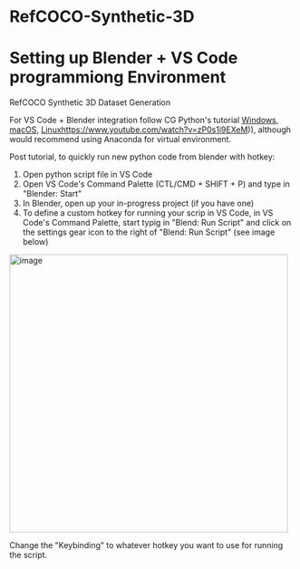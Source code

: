 # RefCOCO-Synthetic-3D



# Setting up Blender + VS Code programmiong Environment
RefCOCO Synthetic 3D Dataset Generation

For VS Code + Blender integration follow CG Python's tutorial [Windows](https://www.youtube.com/watch?v=YUytEtaVrrc), [macOS](https://www.youtube.com/watch?v=_0srGXAzBZE), [Linux](https://www.youtube.com/watch?v=zP0s1i9EXeM)https://www.youtube.com/watch?v=zP0s1i9EXeM)), although would recommend using Anaconda for virtual environment.

Post tutorial, to quickly run new python code from blender with hotkey:
1) Open python script file in VS Code
2) Open VS Code's Command Palette (CTL/CMD + SHIFT + P) and type in "Blender: Start"
4) In Blender, open up your in-progress project (if you have one)
5) To define a custom hotkey for running your scrip in VS Code, in VS Code's Command Palette, start typig in "Blend: Run Script" and click on the settings gear icon to the right of "Blend: Run Script" (see image below)

<img width="491" alt="image" src="https://github.com/BillyMazotti/RefCOCO-Synthetic-3D/assets/96280520/f1b812cc-f343-44e3-a23b-842ad9d4db7d">

  Change the "Keybinding" to whatever hotkey you want to use for running the script.
